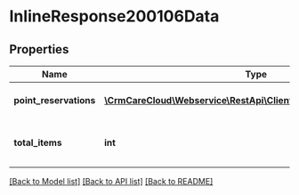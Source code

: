 # InlineResponse200106Data

## Properties
Name | Type | Description | Notes
------------ | ------------- | ------------- | -------------
**point_reservations** | [**\CrmCareCloud\Webservice\RestApi\Client\Model\PointReservation[]**](PointReservation.md) | List of the point reservations. | [optional] 
**total_items** | **int** | The number of all found point reservations. | [optional] 

[[Back to Model list]](../../README.md#documentation-for-models) [[Back to API list]](../../README.md#documentation-for-api-endpoints) [[Back to README]](../../README.md)

